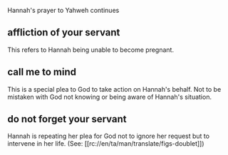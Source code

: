 Hannah's prayer to Yahweh continues

## affliction of your servant ##

This refers to Hannah being unable to become pregnant.

## call me to mind ##

This is a special plea to God to take action on Hannah's behalf. Not to be mistaken with God not knowing or being aware of Hannah's situation.

##  do not forget your servant ##

Hannah is repeating her plea for God not to ignore her request but to intervene in her life. (See: [[rc://en/ta/man/translate/figs-doublet]])